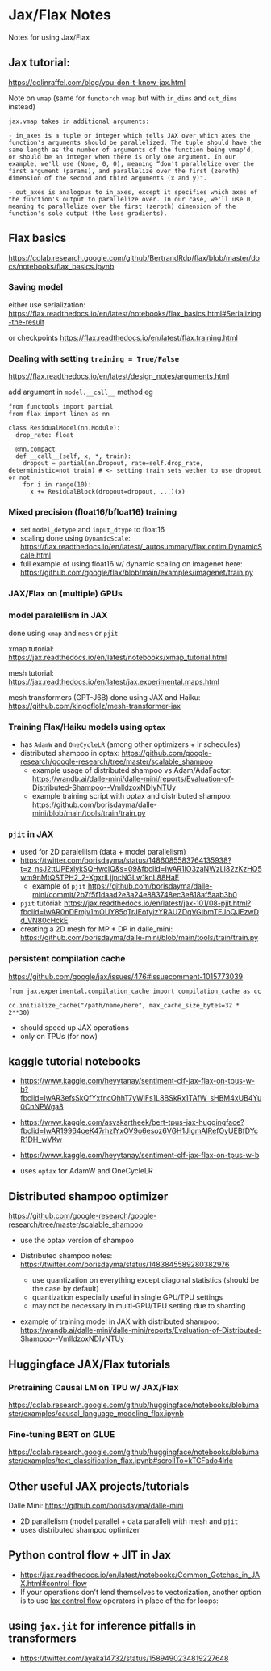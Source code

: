 # Jax/Flax Notes

Notes for using Jax/Flax

## Jax tutorial:
https://colinraffel.com/blog/you-don-t-know-jax.html

Note on `vmap` (same for `functorch` `vmap` but with `in_dims` and `out_dims` instead)
```
jax.vmap takes in additional arguments:

- in_axes is a tuple or integer which tells JAX over which axes the function's arguments should be parallelized. The tuple should have the same length as the number of arguments of the function being vmap'd, or should be an integer when there is only one argument. In our example, we'll use (None, 0, 0), meaning “don't parallelize over the first argument (params), and parallelize over the first (zeroth) dimension of the second and third arguments (x and y)". 

- out_axes is analogous to in_axes, except it specifies which axes of the function's output to parallelize over. In our case, we'll use 0, meaning to parallelize over the first (zeroth) dimension of the function's sole output (the loss gradients).
```


## Flax basics
https://colab.research.google.com/github/BertrandRdp/flax/blob/master/docs/notebooks/flax_basics.ipynb

### Saving model
either use serialization: https://flax.readthedocs.io/en/latest/notebooks/flax_basics.html#Serializing-the-result

or checkpoints https://flax.readthedocs.io/en/latest/flax.training.html

### Dealing with setting `training = True/False`
https://flax.readthedocs.io/en/latest/design_notes/arguments.html

add argument in `model.__call__` method eg 
```
from functools import partial
from flax import linen as nn

class ResidualModel(nn.Module):
  drop_rate: float

  @nn.compact
  def __call__(self, x, *, train):
    dropout = partial(nn.Dropout, rate=self.drop_rate, deterministic=not train) # <- setting train sets wether to use dropout or not
    for i in range(10):
      x += ResidualBlock(dropout=dropout, ...)(x)
```

### Mixed precision (float16/bfloat16) training
- set `model_detype` and `input_dtype` to float16
- scaling done using `DynamicScale`: https://flax.readthedocs.io/en/latest/_autosummary/flax.optim.DynamicScale.html
- full example of using float16 w/ dynamic scaling on imagenet here: https://github.com/google/flax/blob/main/examples/imagenet/train.py

### JAX/Flax on (multiple) GPUs

### model paralellism in JAX
done using `xmap` and `mesh` or `pjit`

xmap tutorial: https://jax.readthedocs.io/en/latest/notebooks/xmap_tutorial.html

mesh tutorial: https://jax.readthedocs.io/en/latest/jax.experimental.maps.html

mesh transformers (GPT-J6B) done using JAX and Haiku: https://github.com/kingoflolz/mesh-transformer-jax

### Training Flax/Haiku models using `optax`
- has `AdamW` and `OneCycleLR` (among other optimizers + lr schedules)
- distributed shampoo in optax: https://github.com/google-research/google-research/tree/master/scalable_shampoo
  - example usage of distributed shampoo vs Adam/AdaFactor: https://wandb.ai/dalle-mini/dalle-mini/reports/Evaluation-of-Distributed-Shampoo--VmlldzoxNDIyNTUy
  - example training script with optax and distributed shampoo: https://github.com/borisdayma/dalle-mini/blob/main/tools/train/train.py

### `pjit` in JAX
- used for 2D paralellism (data + model parallelism)
- https://twitter.com/borisdayma/status/1486085583764135938?t=z_nsJ2ttUPExlykSQHwcIQ&s=09&fbclid=IwAR1lO3zaNWzLI82zKzHQ5wm9nMtQSTPH2_2-XgxrlLjjncNGLw1knL88HaE
  - example of `pjit` https://github.com/borisdayma/dalle-mini/commit/2b7f5f1daad2e3a24e883748ec3e818af5aab3b0
- `pjit` tutorial: https://jax.readthedocs.io/en/latest/jax-101/08-pjit.html?fbclid=IwAR0nDEmjv1mOUY85qTrJEofyizYRAUZDqVGIbmTEJoQJEzwDd_VN80cHckE
- creating a 2D mesh for MP + DP in dalle_mini: https://github.com/borisdayma/dalle-mini/blob/main/tools/train/train.py

### persistent compilation cache
https://github.com/google/jax/issues/476#issuecomment-1015773039
```
from jax.experimental.compilation_cache import compilation_cache as cc

cc.initialize_cache("/path/name/here", max_cache_size_bytes=32 * 2**30)
```
- should speed up JAX operations
- only on TPUs (for now)

## kaggle tutorial notebooks
- https://www.kaggle.com/heyytanay/sentiment-clf-jax-flax-on-tpus-w-b?fbclid=IwAR3efsSkQfYxfncQhhT7yWlFs1L8BSkRx1TAfW_sHBM4xUB4Yu0CnNPWga8
- https://www.kaggle.com/asvskartheek/bert-tpus-jax-huggingface?fbclid=IwAR19964oeK47rhzlYxOV9o6esoz6VGH1JIgmAlRefOyUEBfDYcR1DH_wVKw
- https://www.kaggle.com/heyytanay/sentiment-clf-jax-flax-on-tpus-w-b

- uses `optax` for AdamW and OneCycleLR


## Distributed shampoo optimizer
https://github.com/google-research/google-research/tree/master/scalable_shampoo

- use the optax version of shampoo

- Distributed shampoo notes: https://twitter.com/borisdayma/status/1483845589280382976
  - use quantization on everything except diagonal statistics (should be the case by default)
  - quantization especially useful in single GPU/TPU settings
  - may not be necessary in multi-GPU/TPU setting due to sharding

- example of training model in JAX with distributed shampoo: https://wandb.ai/dalle-mini/dalle-mini/reports/Evaluation-of-Distributed-Shampoo--VmlldzoxNDIyNTUy
## Huggingface JAX/Flax tutorials

### Pretraining Causal LM on TPU w/ JAX/Flax
https://colab.research.google.com/github/huggingface/notebooks/blob/master/examples/causal_language_modeling_flax.ipynb

### Fine-tuning BERT on GLUE 
https://colab.research.google.com/github/huggingface/notebooks/blob/master/examples/text_classification_flax.ipynb#scrollTo=kTCFado4IrIc

## Other useful JAX projects/tutorials
Dalle Mini: https://github.com/borisdayma/dalle-mini
  - 2D parallelism (model parallel + data parallel) with mesh and `pjit`
  - uses distributed shampoo optimizer
  
## Python control flow + JIT in Jax
- https://jax.readthedocs.io/en/latest/notebooks/Common_Gotchas_in_JAX.html#control-flow
- If your operations don't lend themselves to vectorization, another option is to use [lax control flow](https://jax.readthedocs.io/en/latest/jax.lax.html#control-flow-operators) operators in place of the for loops:


## using `jax.jit` for inference pitfalls in transformers
- https://twitter.com/ayaka14732/status/1589490234819227648
